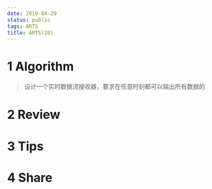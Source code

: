```yaml
---
date: 2019-04-29
status: public
tags: ARTS
title: ARTS(28)
---
```


# 1 Algorithm
>设计一个实时数据流接收器，要求在任意时刻都可以输出所有数据的
# 2 Review

# 3 Tips

# 4 Share
